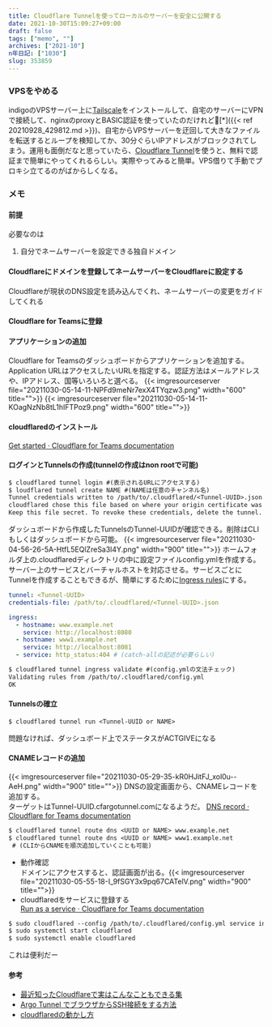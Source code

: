 ```yaml
---
title: Cloudflare Tunnelを使ってローカルのサーバーを安全に公開する
date: 2021-10-30T15:09:27+09:00
draft: false
tags: ["memo", ""]
archives: ["2021-10"]
n年日記: ["1030"]
slug: 353859
---
```

### VPSをやめる
indigoのVPSサーバー上に[Tailscale](https://tailscale.com/)をインストールして、自宅のサーバーにVPNで接続して、nginxのproxyとBASIC認証を使っていたのだけれど[*]({{< ref 20210928_429812.md >}})、自宅からVPSサーバーを迂回して大きなファイルを転送するとループを検知してか、30分ぐらいIPアドレスがブロックされてしまう。運用も面倒だなと思っていたら、[Cloudflare Tunnel](https://www.cloudflare.com/products/tunnel/)を使うと、無料で認証まで簡単にやってくれるらしい。実際やってみると簡単。VPS借りて手動でプロキシ立てるのがばからしくなる。  
### メモ
#### 前提
必要なのは
1. 自分でネームサーバーを設定できる独自ドメイン  

#### Cloudflareにドメインを登録してネームサーバーをCloudflareに設定する  
Cloudflareが現状のDNS設定を読み込んでくれ、ネームサーバーの変更をガイドしてくれる
#### Cloudflare for Teamsに登録
#### アプリケーションの追加  
Cloudflare for Teamsのダッシュボードからアプリケーションを追加する。Application URLはアクセスしたいURLを指定する。認証方法はメールアドレスや、IPアドレス、国等いろいろと選べる。
{{< imgresourceserver file="20211030-05-14-11-NPFd9meNr7exX4TYqzw3.png" width="600" title="">}}
{{< imgresourceserver file="20211030-05-14-11-KOagNzNb8tL1hIFTPoz9.png" width="600" title="">}}
#### cloudflaredのインストール  
[Get started · Cloudflare for Teams documentation](https://developers.cloudflare.com/cloudflare-one/connections/connect-apps/install-and-setup)  
#### ログインとTunnelsの作成(tunnelの作成はnon rootで可能)
```txt
$ cloudflared tunnel login #(表示されるURLにアクセスする)
$ loudflared tunnel create NAME #(NAMEは任意のチャンネル名)
Tunnel credentials written to /path/to/.cloudflared/<Tunnel-UUID>.json. 
cloudflared chose this file based on where your origin certificate was found.
Keep this file secret. To revoke these credentials, delete the tunnel.
``` 
ダッシュボードから作成したTunnelsのTunnel-UUIDが確認できる。削除はCLIもしくはダッシュボードから可能。
{{< imgresourceserver file="20211030-04-56-26-5A-HtfL5EQlZreSa3l4Y.png" width="900" title="">}}
ホームフォルダ上の.cloudflaredディレクトリの中に設定ファイルconfig.ymlを作成する。
サーバー上のサービスとバーチャルホストを対応させる。サービスごとにTunnelを作成することもできるが、簡単にするために[Ingress rules](https://developers.cloudflare.com/cloudflare-one/connections/connect-apps/configuration/configuration-file/ingress)にする。
```config.yml
tunnel: <Tunnel-UUID>
credentials-file: /path/to/.cloudflared/<Tunnel-UUID>.json

ingress:
  - hostname: www.example.net
    service: http://localhost:8080
  - hostname: www1.example.net
    service: http://localhost:8081
  - service: http_status:404 # (catch-allの記述が必要らしい)
```
```txt
$ cloudflared tunnel ingress validate #(config.ymlの文法チェック)
Validating rules from /path/to/.cloudflared/config.yml
OK
```
#### Tunnelsの確立
```txt
$ cloudflared tunnel run <Tunnel-UUID or NAME>
```
問題なければ、ダッシュボード上でステータスがACTGIVEになる
#### CNAMEレコードの追加
{{< imgresourceserver file="20211030-05-29-35-kR0HJitFJ_xol0u--AeH.png" width="900" title="">}}
DNSの設定画面から、CNAMEレコードを追加する。  
ターゲットはTunnel-UUID.cfargotunnel.comになるようだ。
[DNS record · Cloudflare for Teams documentation](https://developers.cloudflare.com/cloudflare-one/connections/connect-apps/routing-to-tunnel/dns)
```txt
$ cloudflared tunnel route dns <UUID or NAME> www.example.net
$ cloudflared tunnel route dns <UUID or NAME> www1.example.net
 # (CLIからCNAMEを順次追加していくことも可能)
```
+ 動作確認  
ドメインにアクセスすると、認証画面が出る。{{< imgresourceserver file="20211030-05-55-18-I_9fSGY3x9pq67CATelV.png" width="900" title="">}}
+ cloudflaredをサービスに登録する  
[Run as a service · Cloudflare for Teams documentation](https://developers.cloudflare.com/cloudflare-one/connections/connect-apps/run-tunnel/run-as-service)
```txt
$ sudo cloudflared --config /path/to/.cloudflared/config.yml service install
$ sudo systemctl start cloudflared
$ sudo systemctl enable cloudflared
```
これは便利だー
#### 参考
- [最近知ったCloudflareで実はこんなこともできる集](https://zenn.dev/devneko/articles/3b47c933b11e85)
- [Argo Tunnel でブラウザからSSH接続をする方法](https://zenn.dev/grarich/articles/4fcf016080fbcb)
- [cloudflaredの動かし方](https://zenn.dev/syuneara/articles/fc37ff0adbf269)